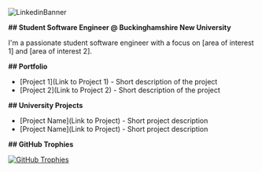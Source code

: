 ![LinkedinBanner](https://github.com/OxheiCodes/OxheiCodes/assets/162317835/d5432818-de78-4407-82e7-f0a60c7e9579)

**## Student Software Engineer @ Buckinghamshire New University**

I'm a passionate student software engineer with a focus on [area of interest 1] and [area of interest 2]. 

**## Portfolio**

* [Project 1](Link to Project 1) - Short description of the project 
* [Project 2](Link to Project 2) - Short description of the project

**## University Projects**

* [Project Name](Link to Project) - Short project description
* [Project Name](Link to Project) - Short project description

**## GitHub Trophies**

[![GitHub Trophies](https://github-profile-trophy.vercel.app/?username=ryo-ma&theme=tokyonight)](https://github.com/ryo-ma/github-profile-trophy) 
